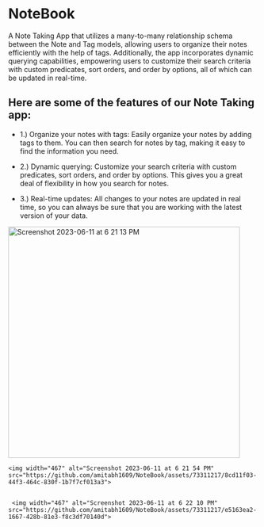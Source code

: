 # NoteBook

A Note Taking App that utilizes a many-to-many relationship schema between the Note and Tag models, allowing users to organize their notes efficiently with the help of tags. Additionally, the app incorporates dynamic querying capabilities, empowering users to customize their search criteria with custom predicates, sort orders, and order by options, all of which can be updated in real-time.


## Here are some of the features of our Note Taking app:


* 1.) Organize your notes with tags: Easily organize your notes by adding tags to them. You can then search for notes by tag, making it easy to find the information you need.

* 2.) Dynamic querying: Customize your search criteria with custom predicates, sort orders, and order by options. This gives you a great deal of flexibility in how you search for notes.

* 3.) Real-time updates: All changes to your notes are updated in real time, so you can always be sure that you are working with the latest version of your data.
<div class="row">
  <div class="column">
    <img width="467" alt="Screenshot 2023-06-11 at 6 21 13 PM" src="https://github.com/amitabh1609/NoteBook/assets/73311217/ed79a8b0-a6a0-4188-9db6-377302deb5bb">
  </div>
  
    <img width="467" alt="Screenshot 2023-06-11 at 6 21 54 PM" src="https://github.com/amitabh1609/NoteBook/assets/73311217/8cd11f03-44f3-464c-830f-1b7f7cf013a3">

  
     <img width="467" alt="Screenshot 2023-06-11 at 6 22 10 PM" src="https://github.com/amitabh1609/NoteBook/assets/73311217/e5163ea2-1667-428b-81e3-f8c3df70140d">


</div>
